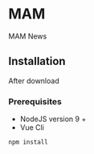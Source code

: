 # MAM
MAM News

## Installation
After download

### Prerequisites
* NodeJS version 9 +
* Vue Cli

`npm install`
